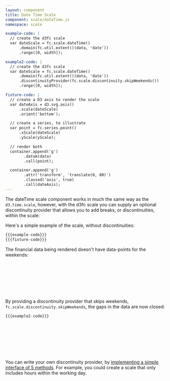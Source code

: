 ```yaml
---
layout: component
title: Date Time Scale
component: scale/dateTime.js
namespace: scale

example-code: |
  // create the d3fc scale
  var dateScale = fc.scale.dateTime()
      .domain(fc.util.extent()(data, 'date'))
      .range([0, width]);

example2-code: |
  // create the d3fc scale
  var dateScale = fc.scale.dateTime()
      .domain(fc.util.extent()(data, 'date'))
      .discontinuityProvider(fc.scale.discontinuity.skipWeekends())
      .range([0, width]);

fixture-code: |
  // create a D3 axis to render the scale
  var dateAxis = d3.svg.axis()
      .scale(dateScale)
      .orient('bottom');

  // create a series, to illustrate
  var point = fc.series.point()
      .xScale(dateScale)
      .yScale(yScale);

  // render both
  container.append('g')
        .datum(data)
        .call(point);

  container.append('g')
        .attr('transform', 'translate(0, 80)')
        .classed('axis', true)
        .call(dateAxis);
---
```


The dateTime scale component works in much the same way as the `d3.time.scale`, however, with the d3fc scale you can supply an optional discontinuity provider that allows you to add breaks, or discontinuities, within the scale:

Here's a simple example of the scale, without discontinuities:

```js
{{{example-code}}}
{{{fixture-code}}}
```

The financial data being rendered doesn't have data-points for the weekends:

<div id="scale_dateTime" class="chart" style="height: 100px"> </div>
<script type="text/javascript">
(function() {
    var f = createFixture('#scale_dateTime', null, 100, 15);
    var container = f.container, data = f.data
      yScale = f.yScale, width = f.dimensions.width;
    {{{example-code}}}
    {{{fixture-code}}}
}());
</script>

By providing a discontinuity provider that skips weekends, `fc.scale.discontinuity.skipWeekends`, the gaps in the data are now closed:

```js
{{{example2-code}}}
```

<div id="scale_dateTime2" class="chart" style="height: 100px"> </div>
<script type="text/javascript">
(function() {
    var f = createFixture('#scale_dateTime2', null, 100, 15);
    var container = f.container, data = f.data
      yScale = f.yScale, width = f.dimensions.width;
    {{{example2-code}}}
    {{{fixture-code}}}
}());
</script>

You can write your own discontinuity provider, by [implementing a simple interface of 5 methods]({{package.repository.url}}/blob/master/components/scale/discontinuity). For example, you could create a scale that only includes hours within the working day.



